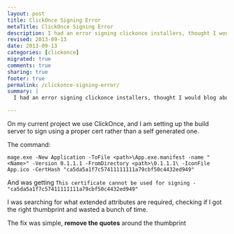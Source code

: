 ```yaml
---
layout: post
title: ClickOnce Signing Error
metaTitle: ClickOnce Signing Error
description: I had an error signing clickonce installers, thought I would blog about it
revised: 2013-09-13
date: 2013-09-13
categories: [clickonce]
migrated: true
comments: true
sharing: true
footer: true
permalink: /clickonce-signing-error/
summary: | 
  I had an error signing clickonce installers, thought I would blog about it

---
```

On my current project we use ClickOnce, and I am setting up the build server to sign using a proper cert rather than a self generated one.

The command: 

    mage.exe -New Application -ToFile <path>\App.exe.manifest -name "<Name>" -Version 0.1.1.1 -FromDirectory <path>\0.1.1.1\ -IconFile App.ico -CertHash "‏ca5da5a1f7c57411111111a79cbf50c4432ed949"

And was getting `This certificate cannot be used for signing - "ca5da5a1f7c57411111111a79cbf50c4432ed949"`

I was searching for what extended attributes are required, checking if I got the right thumbprint and wasted a bunch of time.

The fix was simple, **remove the quotes** around the thumbprint